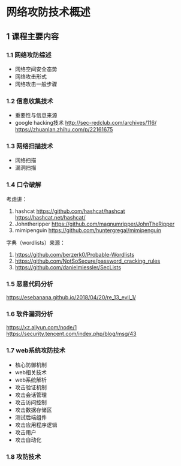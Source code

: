 # 网络攻防技术概述

## 1 课程主要内容

### 1.1 网络攻防综述
   - 网络空间安全态势
   - 网络攻击形式
   - 网络攻击一般步骤
### 1.2 信息收集技术
   - 重要性与信息来源
   - google hacking技术
     http://sec-redclub.com/archives/116/
     https://zhuanlan.zhihu.com/p/22161675
     
### 1.3 网络扫描技术
   - 网络扫描
   - 漏洞扫描
### 1.4 口令破解
考虑讲：
1. hashcat https://github.com/hashcat/hashcat  https://hashcat.net/hashcat/
2. Johntheripper https://github.com/magnumripper/JohnTheRipper
3. mimipenguin https://github.com/huntergregal/mimipenguin

字典（wordlists）来源：
1. https://github.com/berzerk0/Probable-Wordlists
2. https://github.com/NotSoSecure/password_cracking_rules
3. https://github.com/danielmiessler/SecLists




### 1.5 恶意代码分析
   
   https://esebanana.github.io/2018/04/20/re_13_evil_1/
### 1.6 软件漏洞分析
   https://xz.aliyun.com/node/1
   https://security.tencent.com/index.php/blog/msg/43
   
### 1.7 web系统攻防技术
   - 核心防御机制
   - web相关技术
   - web系统解析
   - 攻击验证机制
   - 攻击会话管理
   - 攻击访问控制
   - 攻击数据存储区
   - 测试后端组件
   - 攻击应用程序逻辑
   - 攻击用户
   - 攻击自动化
### 1.8 攻防技术

